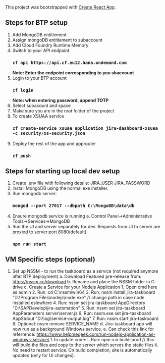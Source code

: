 This project was bootstrapped with [Create React App](https://github.com/facebook/create-react-app).

## Steps for BTP setup
1. Add MongoDB entitlement
2. Assign mongoDB entitlement to subaccount
3. Add Cloud Foundry Runtime Memory
4. Switch to your API endpoint
    ### `cf api https://api.cf.eu12.hana.ondemand.com`
    **Note: Enter the endpoint corresponding to you sbaccount**
5. Login to your BTP account
    ### `cf login`
    **Note: when entering password, append TOTP**
6. Select subacount and space
7. Make sure you are in the root folder of the project
8. To create XSUAA service
    ### `cf create-service xsuaa application jira-dashboard-xsuaa -c security/xs-security.json`
9. Deploy the rest of the app and approuter
    ### `cf push`

## Steps for starting up local dev setup
1. Create .env file with following details:
    JIRA_USER
    JIRA_PASSWORD
2. Install MongoDB using the normal exe installer.
3. Run mongodb server:
    ### `mongod --port 27017 --dbpath C:\MongoDB\data\db`
4. Ensure mongodb service is running
    a. Control Panel->Administrative Tools->Services->MongoDB
5. Run the UI and server separately for dev. Requests from UI to server are proxied to server port 8080(default).
    ### `npm run start`


## VM Specific steps (optional)
1. Set up NSSM - to run the taskboard as a service  (not required anymore after BTP deployment)
    a. Download Featured pre-release from: https://nssm.cc/download
    b. Rename and place the NSSM folder in C: drive
    c. Create a Service for your Nodejs Application
        1. Open cmd here as admin
        2. Run: cd C:\nssm\win64
        3. Run: nssm install jira-taskboard "D:\Program Files\nodejs\node.exe"  // change path in case node installed eslewhere
        4. Run: nssm set jira-taskboard AppDirectory "D:\SAPDevelop\jira-automation"
        5. Run: nssm set jira-taskboard AppParameters server\server.js
        6. Run: nssm.exe set jira-taskboard AppStdout "D:\log\service-output.log"
        7. Run: nssm start jira-taskboard
        8. Optional: nssm remove SERVICE_NAME
    d. Jira-taskboard app will now run as a background Windows service.
    e. Can check this link for referrence: https://www.helpmegeek.com/run-nodejs-application-as-windows-service/
    f.To update code:
        i. Run: npm run build-prod   // this will build the files and copy to the server which serves the static files
        ii. No need to restart service. On build completion, site is automatically updated (only for UI changes).
<!--
## Available Scripts

In the project directory, you can run:

### `npm start`

Runs the app in the development mode.<br>
Open [http://localhost:3000](http://localhost:3000) to view it in the browser.

The page will reload if you make edits.<br>
You will also see any lint errors in the console.

### `npm test`

Launches the test runner in the interactive watch mode.<br>
See the section about [running tests](https://facebook.github.io/create-react-app/docs/running-tests) for more information.

### `npm run build`

Builds the app for production to the `build` folder.<br>
It correctly bundles React in production mode and optimizes the build for the best performance.

The build is minified and the filenames include the hashes.<br>
Your app is ready to be deployed!

See the section about [deployment](https://facebook.github.io/create-react-app/docs/deployment) for more information.

### `npm run eject`

**Note: this is a one-way operation. Once you `eject`, you can’t go back!**

If you aren’t satisfied with the build tool and configuration choices, you can `eject` at any time. This command will remove the single build dependency from your project.

Instead, it will copy all the configuration files and the transitive dependencies (Webpack, Babel, ESLint, etc) right into your project so you have full control over them. All of the commands except `eject` will still work, but they will point to the copied scripts so you can tweak them. At this point you’re on your own.

You don’t have to ever use `eject`. The curated feature set is suitable for small and middle deployments, and you shouldn’t feel obligated to use this feature. However we understand that this tool wouldn’t be useful if you couldn’t customize it when you are ready for it.

## Learn More

You can learn more in the [Create React App documentation](https://facebook.github.io/create-react-app/docs/getting-started).

To learn React, check out the [React documentation](https://reactjs.org/).

### Code Splitting

This section has moved here: https://facebook.github.io/create-react-app/docs/code-splitting

### Analyzing the Bundle Size

This section has moved here: https://facebook.github.io/create-react-app/docs/analyzing-the-bundle-size

### Making a Progressive Web App

This section has moved here: https://facebook.github.io/create-react-app/docs/making-a-progressive-web-app

### Advanced Configuration

This section has moved here: https://facebook.github.io/create-react-app/docs/advanced-configuration

### Deployment

This section has moved here: https://facebook.github.io/create-react-app/docs/deployment

### `npm run build` fails to minify

This section has moved here: https://facebook.github.io/create-react-app/docs/troubleshooting#npm-run-build-fails-to-minify

### Jira Client used in HANA Tooling
https://github.wdf.sap.corp/hana-tooling/cloud-config/blob/36912832913b48dd97c6ac32e059a1e757e70118/scripts/jira-validator.js -->
